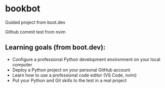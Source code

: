 # bookbot
Guided project from boot.dev

Github commit test from nvim

## Learning goals (from boot.dev):
* Configure a professional Python development environment on your local computer
* Deploy a Python project on your personal GitHub account
* Learn how to use a professional code editor (VS Code, nvim)
* Put your Python and Git skills to the test in a real project

